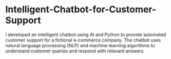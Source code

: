 # Intelligent-Chatbot-for-Customer-Support
I developed an intelligent chatbot using AI and Python to provide automated customer support for a fictional e-commerce company. The chatbot uses natural language processing (NLP) and machine learning algorithms to understand customer queries and respond with relevant answers.
